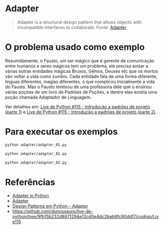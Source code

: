 # Adapter

> Adapter is a structural design pattern that allows objects with incompatible interfaces to collaborate.
Fonte: [Adapter](https://refactoring.guru/design-patterns/adapter)


# O problema usado como exemplo


Resumidamente, o Fausto, um ser mágico que é gerente de comunicação entre humanos e seres mágicos tem um problema,
ele precisa avisar a várias outras entidades mágicas Bruxos, Gênios, Deuses etc que os mortos vão voltar a vida como 
zumbis. Cada entidade fala de uma forma diferente, línguas diferentes, magias diferentes, o que complicou 
inicialmente a vida do Fausto. Mas o Fausto lembrou de uma professora dele que o ensinou várias poções de um livro de 
Padrões de Poções, e dentre elas existia uma poção chamada Adaptador de Linguagem.

Ver detalhes em: [Live de Python #115 - Introdução a padrões de projeto (parte 1)](https://www.youtube.com/watch?v=fG5pYDVm8_M&list=PLOQgLBuj2-3IPHFlBmqhtbM4vLJg9tob4&t=3452s)
e [Live de Python #115 - Introdução a padrões de projeto (parte 2)](https://www.youtube.com/embed/neXiofJ5Eis?start=0&end=735&version=3).


# Para executar os exemplos

```bash
python adapter/adapter_01.py
```

```bash
python adapter/adapter_02.py
```

```bash
python adapter/adapter_03.py
```


# Referências

- [Adapter in Python](https://refactoring.guru/design-patterns/adapter/python/example#example-0)
- [Adapter](https://refactoring.guru/design-patterns/adapter)
- [Design Patterns em Python - Adapter](https://www.youtube.com/watch?v=eZiceA2Veg0)
- https://github.com/dunossauro/live-de-python/tree/9fb15b232d8871294e12cd0e4dc2bab9fc90ddf7/codigo/Live115
